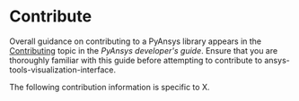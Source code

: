 # Contribute

Overall guidance on contributing to a PyAnsys library appears in the
[Contributing] topic in the *PyAnsys developer's guide*. Ensure that you
are thoroughly familiar with this guide before attempting to contribute to
ansys-tools-visualization-interface.

The following contribution information is specific to X.

[Contributing]: https://dev.docs.pyansys.com/how-to/contributing.html
